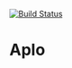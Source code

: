 [![Build Status](https://travis-ci.org/gluster/aplo.svg?branch=master)](https://travis-ci.org/gluster/aplo)

# Aplo
